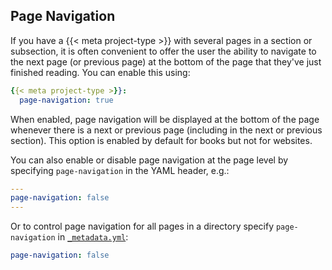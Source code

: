 ## Page Navigation

If you have a {{< meta project-type >}} with several pages in a section or subsection, it is often convenient to offer the user the ability to navigate to the next page (or previous page) at the bottom of the page that they've just finished reading. You can enable this using:

``` yaml
{{< meta project-type >}}:
  page-navigation: true
```

When enabled, page navigation will be displayed at the bottom of the page whenever there is a next or previous page (including in the next or previous section). This option is enabled by default for books but not for websites.

You can also enable or disable page navigation at the page level by specifying `page-navigation` in the YAML header, e.g.:

```{.yaml filename="basics.qmd"}
---
page-navigation: false
---
```

Or to control page navigation for all pages in a directory specify `page-navigation` in [`_metadata.yml`](/docs/projects/quarto-projects.qmd#directory-metadata):

``` {.yaml filename="_metadata.yml"}
page-navigation: false
```
